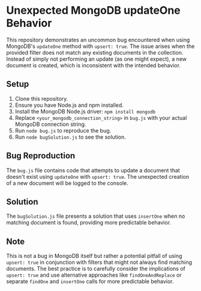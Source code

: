 # Unexpected MongoDB updateOne Behavior

This repository demonstrates an uncommon bug encountered when using MongoDB's `updateOne` method with `upsert: true`.  The issue arises when the provided filter does not match any existing documents in the collection.  Instead of simply not performing an update (as one might expect), a new document is created, which is inconsistent with the intended behavior.

## Setup

1.  Clone this repository.
2.  Ensure you have Node.js and npm installed.
3.  Install the MongoDB Node.js driver: `npm install mongodb`
4.  Replace `<your_mongodb_connection_string>` in `bug.js` with your actual MongoDB connection string.
5.  Run `node bug.js` to reproduce the bug.
6.  Run `node bugSolution.js` to see the solution.

## Bug Reproduction

The `bug.js` file contains code that attempts to update a document that doesn't exist using `updateOne` with `upsert: true`.  The unexpected creation of a new document will be logged to the console.

## Solution

The `bugSolution.js` file presents a solution that uses `insertOne` when no matching document is found, providing more predictable behavior.

## Note

This is not a bug in MongoDB itself but rather a potential pitfall of using `upsert: true` in conjunction with filters that might not always find matching documents.  The best practice is to carefully consider the implications of `upsert: true` and use alternative approaches like `findOneAndReplace` or separate `findOne` and `insertOne` calls for more predictable behavior.